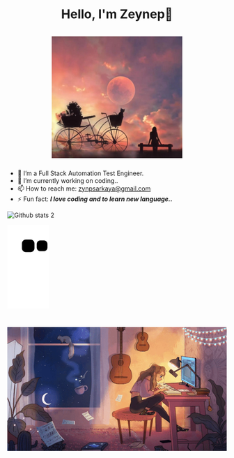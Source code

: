 ### 
<h1 align="center">
 Hello, I'm Zeynep👋
<br> 
<br>
<img src="https://github.com/ToKyOzY/ToKyOzY/blob/main/3c66cbe391e89816cacf9a80903b9a4d.jpg" align=beside width=300 >
</h1>


 
- 🌱 I’m a Full Stack Automation Test Engineer.      
- 🔭 I’m currently working on coding..
- 📫 How to reach me: zynpsarkaya@gmail.com
- ⚡ Fun fact: ***I love coding and to learn new language..*** 


![Github stats 2](https://github-readme-stats.vercel.app/api?username=ToKyOzY&show_icons=true&theme=radical)
 

![snake gif](https://github.com/SenaYcdl/SenaYcdl/blob/output/github-contribution-grid-snake.svg)


<h1 align="center">
<img src="https://github.com/ToKyOzY/ToKyOzY/blob/main/Tumblr.gif" width=800>
</h1>

<!--img src="https://github.com/ToKyOzY/ToKyOzY/blob/main/Computer%20Work%20GIF%20-%20Computer%20Work%20Online%20-%20Discover%20%26%20Share%20GIFs.gif" width="auto">




<img align=beside width=190 src="https://github.com/ToKyOzY/ToKyOzY/blob/main/ba4efc5bf76aaef93c65227a950bb419.mp4" />
